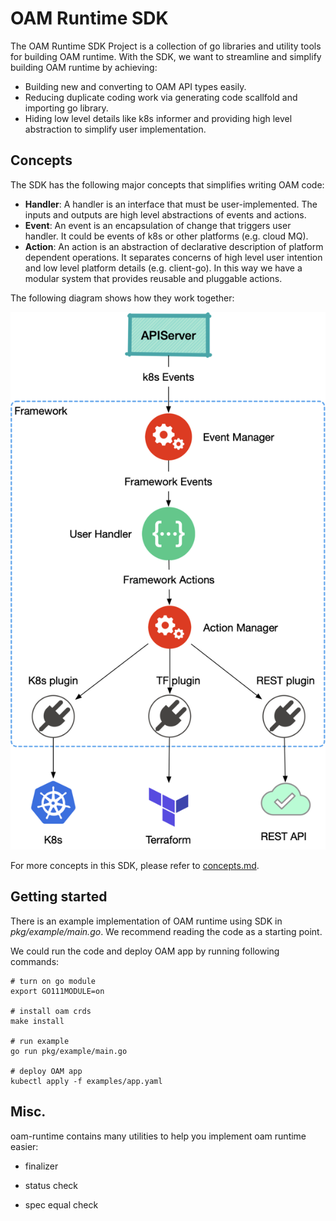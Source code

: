 # OAM Runtime SDK

The OAM Runtime SDK Project is a collection of go libraries and utility tools for building OAM runtime. With the SDK, we want to streamline and simplify building OAM runtime by achieving:

- Building new and converting to OAM API types easily.
- Reducing duplicate coding work via generating code scallfold and importing go library.
- Hiding low level details like k8s informer and providing high level abstraction to simplify user implementation.


## Concepts

The SDK has the following major concepts that simplifies writing OAM code:

- **Handler**: A handler is an interface that must be user-implemented. 
               The inputs and outputs are high level abstractions of events and actions.
- **Event**: An event is an encapsulation of change that triggers user handler.
             It could be events of k8s or other platforms (e.g. cloud MQ).
- **Action**: An action is an abstraction of declarative description of platform dependent operations.
              It separates concerns of high level user intention and low level platform details (e.g. client-go).
			  In this way we have a modular system that provides reusable and pluggable actions.

The following diagram shows how they work together:

![missing](./doc/img/handler-diagram.png)

For more concepts in this SDK, please refer to [concepts.md](./doc/concepts.md).

## Getting started

There is an example implementation of OAM runtime using SDK in _pkg/example/main.go_. We recommend reading the code as a starting point.

We could run the code and deploy OAM app by running following commands:


```shell
# turn on go module
export GO111MODULE=on

# install oam crds
make install

# run example
go run pkg/example/main.go

# deploy OAM app
kubectl apply -f examples/app.yaml
```

## Misc.

oam-runtime contains many utilities to help you implement oam runtime easier:

* finalizer

* status check

* spec equal check
